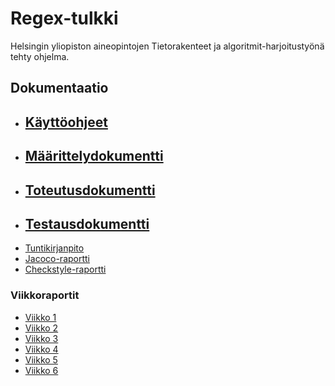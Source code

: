 # Regex-tulkki

Helsingin yliopiston aineopintojen Tietorakenteet ja algoritmit-harjoitustyönä tehty ohjelma. 

## Dokumentaatio

* ## [Käyttöohjeet](/dokumentaatio/kayttikset.md)
* ## [Määrittelydokumentti](/dokumentaatio/maarittelydoc.md)
* ## [Toteutusdokumentti](/dokumentaatio/toteutusdoc.md)
* ## [Testausdokumentti](/dokumentaatio/testausdoc.md)
* [Tuntikirjanpito](/dokumentaatio/tuntikirjanpito.md)
* [Jacoco-raportti](https://htmlpreview.github.io/?https://github.com/LinAksel/tiralabra-regex/blob/master/dokumentaatio/jacoco/index.html)
* [Checkstyle-raportti](https://htmlpreview.github.io/?https://github.com/LinAksel/tiralabra-regex/blob/master/dokumentaatio/checkstyle.html)

### Viikkoraportit

* [Viikko 1](/dokumentaatio/viikkoraportti1.md)
* [Viikko 2](/dokumentaatio/viikkoraportti2.md)
* [Viikko 3](/dokumentaatio/viikkoraportti3.md)
* [Viikko 4](/dokumentaatio/viikkoraportti4.md)
* [Viikko 5](/dokumentaatio/viikkoraportti5.md)
* [Viikko 6](/dokumentaatio/viikkoraportti6.md)
